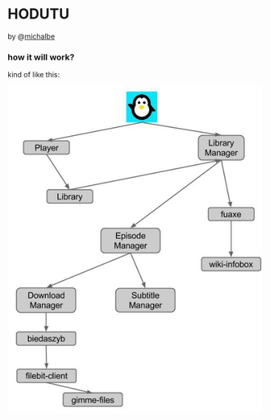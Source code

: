 # HODUTU #
by @[michalbe](http://github.com/michalbe)

### how it will work? ###
kind of like this:

![schema](docs/schema.jpg)

